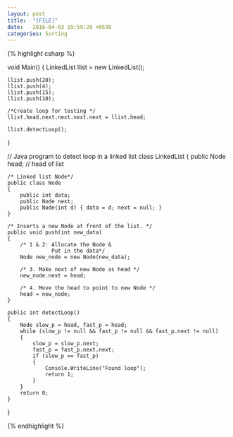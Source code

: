 ```yaml
---
layout: post
title:  "[FILE]"
date:   2016-04-03 19:59:20 +0530
categories: Sorting
---
```


{% highlight csharp %}

void Main()
{
	LinkedList llist = new LinkedList();

	llist.push(20);
	llist.push(4);
	llist.push(15);
	llist.push(10);

	/*Create loop for testing */
	llist.head.next.next.next.next = llist.head;

	llist.detectLoop();

}

// Java program to detect loop in a linked list
class LinkedList
{
	public Node head;  // head of list

	/* Linked list Node*/
	public class Node
	{
		public int data;
		public Node next;
		public Node(int d) { data = d; next = null; }
	}

	/* Inserts a new Node at front of the list. */
	public void push(int new_data)
	{
		/* 1 & 2: Allocate the Node &
                  Put in the data*/
		Node new_node = new Node(new_data);

		/* 3. Make next of new Node as head */
		new_node.next = head;

		/* 4. Move the head to point to new Node */
		head = new_node;
	}

	public int detectLoop()
	{
		Node slow_p = head, fast_p = head;
		while (slow_p != null && fast_p != null && fast_p.next != null)
		{
			slow_p = slow_p.next;
			fast_p = fast_p.next.next;
			if (slow_p == fast_p)
			{
				Console.WriteLine("Found loop");
				return 1;
			}
		}
		return 0;
	}
}

{% endhighlight %}